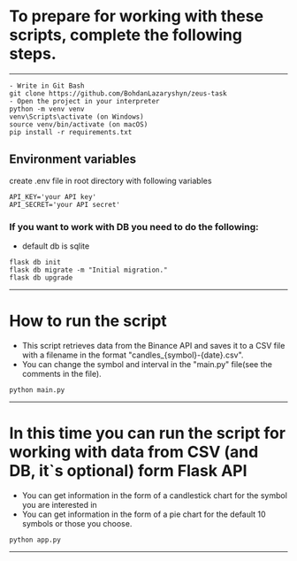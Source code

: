 # To prepare for working with these scripts, complete the following steps.
***
```
- Write in Git Bash
git clone https://github.com/BohdanLazaryshyn/zeus-task
- Open the project in your interpreter
python -m venv venv
venv\Scripts\activate (on Windows)
source venv/bin/activate (on macOS)
pip install -r requirements.txt
```

## Environment variables
create .env file in root directory with following variables
```
API_KEY='your API key'
API_SECRET='your API secret'
```

 ### If you want to work with DB you need to do the following:
* default db is sqlite
```
flask db init
flask db migrate -m "Initial migration."
flask db upgrade
```
***
# How to run the script
* This script retrieves data from the Binance API and saves it to a CSV file with a filename in the format "candles_{symbol}-{date}.csv".
* You can change the symbol and interval in the "main.py" file(see the comments in the file).
```
python main.py
```
***
# In this time you can run the script for working with data from CSV (and DB, it`s optional) form Flask API
* You can get information in the form of a candlestick chart for the symbol you are interested in
* You can get information in the form of a pie chart for the default 10 symbols or those you choose.
```
python app.py
```
***
